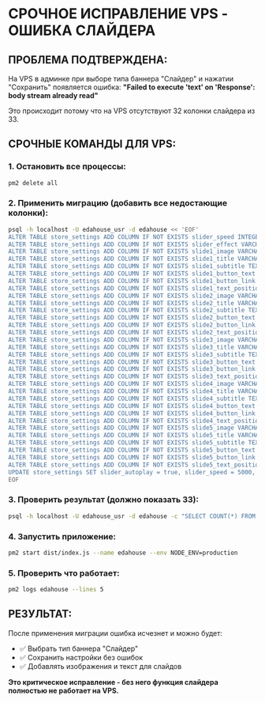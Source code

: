 # СРОЧНОЕ ИСПРАВЛЕНИЕ VPS - ОШИБКА СЛАЙДЕРА

## ПРОБЛЕМА ПОДТВЕРЖДЕНА:
На VPS в админке при выборе типа баннера "Слайдер" и нажатии "Сохранить" появляется ошибка:
**"Failed to execute 'text' on 'Response': body stream already read"**

Это происходит потому что на VPS отсутствуют 32 колонки слайдера из 33.

## СРОЧНЫЕ КОМАНДЫ ДЛЯ VPS:

### 1. Остановить все процессы:
```bash
pm2 delete all
```

### 2. Применить миграцию (добавить все недостающие колонки):
```bash
psql -h localhost -U edahouse_usr -d edahouse << 'EOF'
ALTER TABLE store_settings ADD COLUMN IF NOT EXISTS slider_speed INTEGER DEFAULT 5000;
ALTER TABLE store_settings ADD COLUMN IF NOT EXISTS slider_effect VARCHAR(10) DEFAULT 'fade';
ALTER TABLE store_settings ADD COLUMN IF NOT EXISTS slide1_image VARCHAR(500);
ALTER TABLE store_settings ADD COLUMN IF NOT EXISTS slide1_title VARCHAR(255);
ALTER TABLE store_settings ADD COLUMN IF NOT EXISTS slide1_subtitle TEXT;
ALTER TABLE store_settings ADD COLUMN IF NOT EXISTS slide1_button_text VARCHAR(100);
ALTER TABLE store_settings ADD COLUMN IF NOT EXISTS slide1_button_link VARCHAR(500);
ALTER TABLE store_settings ADD COLUMN IF NOT EXISTS slide1_text_position VARCHAR(20) DEFAULT 'left';
ALTER TABLE store_settings ADD COLUMN IF NOT EXISTS slide2_image VARCHAR(500);
ALTER TABLE store_settings ADD COLUMN IF NOT EXISTS slide2_title VARCHAR(255);
ALTER TABLE store_settings ADD COLUMN IF NOT EXISTS slide2_subtitle TEXT;
ALTER TABLE store_settings ADD COLUMN IF NOT EXISTS slide2_button_text VARCHAR(100);
ALTER TABLE store_settings ADD COLUMN IF NOT EXISTS slide2_button_link VARCHAR(500);
ALTER TABLE store_settings ADD COLUMN IF NOT EXISTS slide2_text_position VARCHAR(20) DEFAULT 'left';
ALTER TABLE store_settings ADD COLUMN IF NOT EXISTS slide3_image VARCHAR(500);
ALTER TABLE store_settings ADD COLUMN IF NOT EXISTS slide3_title VARCHAR(255);
ALTER TABLE store_settings ADD COLUMN IF NOT EXISTS slide3_subtitle TEXT;
ALTER TABLE store_settings ADD COLUMN IF NOT EXISTS slide3_button_text VARCHAR(100);
ALTER TABLE store_settings ADD COLUMN IF NOT EXISTS slide3_button_link VARCHAR(500);
ALTER TABLE store_settings ADD COLUMN IF NOT EXISTS slide3_text_position VARCHAR(20) DEFAULT 'left';
ALTER TABLE store_settings ADD COLUMN IF NOT EXISTS slide4_image VARCHAR(500);
ALTER TABLE store_settings ADD COLUMN IF NOT EXISTS slide4_title VARCHAR(255);
ALTER TABLE store_settings ADD COLUMN IF NOT EXISTS slide4_subtitle TEXT;
ALTER TABLE store_settings ADD COLUMN IF NOT EXISTS slide4_button_text VARCHAR(100);
ALTER TABLE store_settings ADD COLUMN IF NOT EXISTS slide4_button_link VARCHAR(500);
ALTER TABLE store_settings ADD COLUMN IF NOT EXISTS slide4_text_position VARCHAR(20) DEFAULT 'left';
ALTER TABLE store_settings ADD COLUMN IF NOT EXISTS slide5_image VARCHAR(500);
ALTER TABLE store_settings ADD COLUMN IF NOT EXISTS slide5_title VARCHAR(255);
ALTER TABLE store_settings ADD COLUMN IF NOT EXISTS slide5_subtitle TEXT;
ALTER TABLE store_settings ADD COLUMN IF NOT EXISTS slide5_button_text VARCHAR(100);
ALTER TABLE store_settings ADD COLUMN IF NOT EXISTS slide5_button_link VARCHAR(500);
ALTER TABLE store_settings ADD COLUMN IF NOT EXISTS slide5_text_position VARCHAR(20) DEFAULT 'left';
UPDATE store_settings SET slider_autoplay = true, slider_speed = 5000, slider_effect = 'fade' WHERE id = 1;
EOF
```

### 3. Проверить результат (должно показать 33):
```bash
psql -h localhost -U edahouse_usr -d edahouse -c "SELECT COUNT(*) FROM information_schema.columns WHERE table_name = 'store_settings' AND (column_name LIKE '%slider%' OR column_name LIKE '%slide%');"
```

### 4. Запустить приложение:
```bash
pm2 start dist/index.js --name edahouse --env NODE_ENV=production
```

### 5. Проверить что работает:
```bash
pm2 logs edahouse --lines 5
```

## РЕЗУЛЬТАТ:
После применения миграции ошибка исчезнет и можно будет:
- ✅ Выбрать тип баннера "Слайдер" 
- ✅ Сохранить настройки без ошибок
- ✅ Добавлять изображения и текст для слайдов

**Это критическое исправление - без него функция слайдера полностью не работает на VPS.**